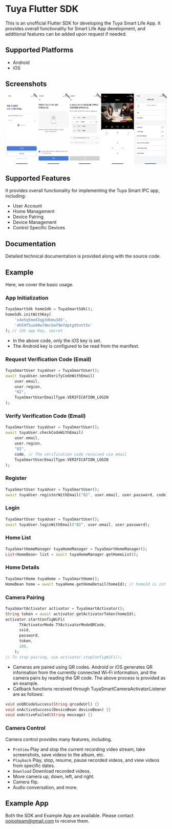 # Tuya Flutter SDK 
This is an unofficial Flutter SDK for developing the Tuya Smart Life App. It provides overall functionality for Smart Life App development, and additional features can be added upon request if needed.

## Supported Platforms



- Android
- iOS
## Screenshots


![screenshot](screenshot2.png)

## Supported Features


It provides overall functionality for implementing the Tuya Smart IPC app, including:

- User Account
- Home Management
- Device Pairing
- Device Management
- Control Specific Devices

## Documentation


Detailed technical documentation is provided along with the source code.

## Example



Here, we cover the basic usage.

### App Initialization



```dart
TuyaSmartSdk homeSdk = TuyaSmartSdk();
homeSdk.initWithKey(
    'x4ehq5med3qg3dkmu3d5',
    '4h59f5uu99w79mckmf9m7dptgdtntt5x'
); // iOS app Key, secret
```

- In the above code, only the iOS key is set.
- The Android key is configured to be read from the manifest.

### Request Verification Code (Email)


```dart
TuyaSmartUser tuyaUser = TuyaSmartUser();
await tuyaUser.sendVerifyCodeWithEmail(
    user.email, 
    user.region, 
    "82",
    TuyaSmartUserEmailType.VERIFICATION_LOGIN
);
```

### Verify Verification Code (Email)
```dart
TuyaSmartUser tuyaUser = TuyaSmartUser();
await tuyaUser.checkCodeWithEmail(
    user.email, 
    user.region, 
    "82",
    code, // The verification code received via email 
    TuyaSmartUserEmailType.VERIFICATION_LOGIN
);
```

### Register
```dart
TuyaSmartUser tuyaUser = TuyaSmartUser();
await tuyaUser.registerWithEmail("82", user.email, user.password, code);
```

### Login
```dart
TuyaSmartUser tuyaUser = TuyaSmartUser();
await tuyaUser.loginWithEmail("82", user.email, user.password);
```

### Home List
```dart
TuyaSmartHomeManager tuyaHomeManager = TuyaSmartHomeManager();
List<HomeBean> list = await tuyaHomeManager.getHomeList();
```

### Home Details
```dart
TuyaSmartHome tuyaHome = TuyaSmartHome();
HomeBean home = await tuyaHome.getHomeDetail(homeId); // homeId is int
```

### Camera Pairing
```dart
TuyaSmartActivator activator = TuyaSmartActivator();
String token = await activator.getActivatorToken(homeId);
activator.startConfigWiFi(
      TYActivatorMode.TYActivatorModeQRCode,
      ssid,
      password,
      token,
      100,
    );
// To stop pairing, use activator.stopConfigWiFi();
```

- Cameras are paired using QR codes. Android or iOS generates QR information from the currently connected Wi-Fi information, and the camera pairs by reading the QR code. The above process is provided as an example.
- Callback functions received through TuyaSmartCameraActivatorListener are as follows:

```dart
void onQRCodeSuccess(String qrcodeUrl) {}
void onActiveSuccess(DeviceBean deviceBean) {} 
void onActiveFailed(String message) {}
```

### Camera Control

Camera control provides many features, including.

- `PreView` Play and stop the current recording video stream, take screenshots, save videos to the album, etc.
- `Playback` Play, stop, resume, pause recorded videos, and view videos from specific dates.
- `Download` Download recorded videos.
- Move camera up, down, left, and right.
- Camera flip.
- Audio conversation, and more.

## Example App


Both the SDK and Example App are available. Please contact oojooteam@gmail.com to receive them.
